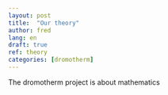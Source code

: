 ```yaml
---
layout: post
title:  "Our theory"
author: fred
lang: en
draft: true
ref: theory
categories: [dromotherm]
---
```


The dromotherm project is about mathematics